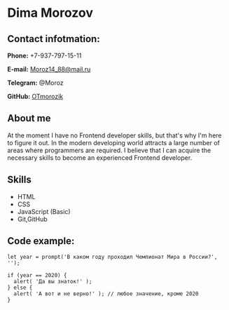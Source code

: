 # **Dima Morozov** #
## **Contact infotmation:** ##
**Phone:** +7-937-797-15-11

**E-mail:** Moroz14_88@mail.ru

**Telegram:**  @Moroz

**GitHub:** [OTmorozik](https://github.com/OTmorozik?tab=repositories)

## **About me** ##
At the moment I have no Frontend developer skills, but that's why I'm here to figure it out.
In the modern developing world attracts a large number of areas where programmers are required.
I believe that I can acquire the necessary skills to become an experienced Frontend developer. 
## **Skills** ##
* HTML
* CSS
* JavaScript (Basic)
* Git,GitHub
## **Code example:** ##
```
let year = prompt('В каком году проходил Чемпионат Мира в России?', '');

if (year == 2020) {
  alert( 'Да вы знаток!' );
} else {
  alert( 'А вот и не верно!' ); // любое значение, кроме 2020
}
```
